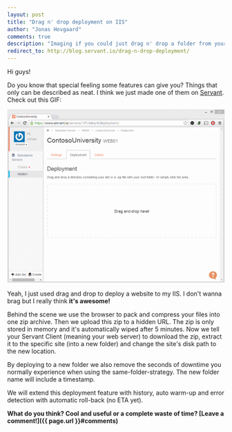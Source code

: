 ```yaml
--- 
layout: post
title: "Drag n' drop deployment on IIS"
author: "Jonas Hovgaard"
comments: true
description: "Imaging if you could just drag n' drop a folder from your desktop machine in to IIS. Servant.io enables that."
redirect_to: http://blog.servant.io/drag-n-drop-deployment/
---
```

Hi guys!

Do you know that special feeling some features can give you? Things that only can be described as neat. I think we just made one of them on <a href="https://www.servant.io" target="_blank">Servant</a>. Check out this GIF:

<a href="/postfiles/dragdropdeploy.gif" target="_blank"><img src="/postfiles/dragdropdeploy.gif" alt="" class="maxwidth" /></a>

Yeah, I just used drag and drop to deploy a website to my IIS. I don't wanna brag but I really think **it's awesome!**

Behind the scene we use the browser to pack and compress your files into one zip archive. Then we upload this zip to a hidden URL. The zip is only stored in memory and it's automatically wiped after 5 minutes. Now we tell your Servant Client (meaning your web server) to download the zip, extract it to the specific site (into a new folder) and change the site's disk path to the new location.

By deploying to a new folder we also remove the seconds of downtime you normally experience when using the same-folder-strategy. The new folder name will include a timestamp.

We will extend this deployment feature with history, auto warm-up and error detection with automatic roll-back (no ETA yet).

**What do you think? Cool and useful or a complete waste of time? [Leave a comment!]({{ page.url }}#comments)**

